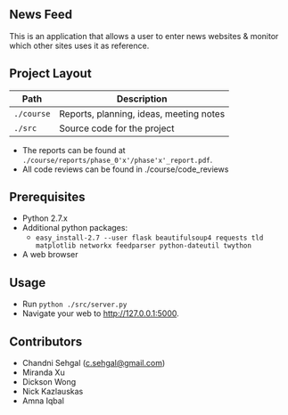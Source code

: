 ## News Feed
This is an application that allows a user to enter news websites & monitor
which other sites uses it as reference.

## Project Layout
Path         | Description
-------------|------------
`./course`   | Reports, planning, ideas, meeting notes
`./src`      | Source code for the project

- The reports can be found at `./course/reports/phase_0'x'/phase'x'_report.pdf`.
- All code reviews can be found in ./course/code_reviews

## Prerequisites
- Python 2.7.x
- Additional python packages:
    - `easy_install-2.7 --user flask beautifulsoup4 requests tld matplotlib networkx feedparser python-dateutil twython`
- A web browser

## Usage
- Run `python ./src/server.py`
- Navigate your web to http://127.0.0.1:5000.

## Contributors
- Chandni Sehgal (c.sehgal@gmail.com)
- Miranda Xu
- Dickson Wong
- Nick Kazlauskas
- Amna Iqbal
